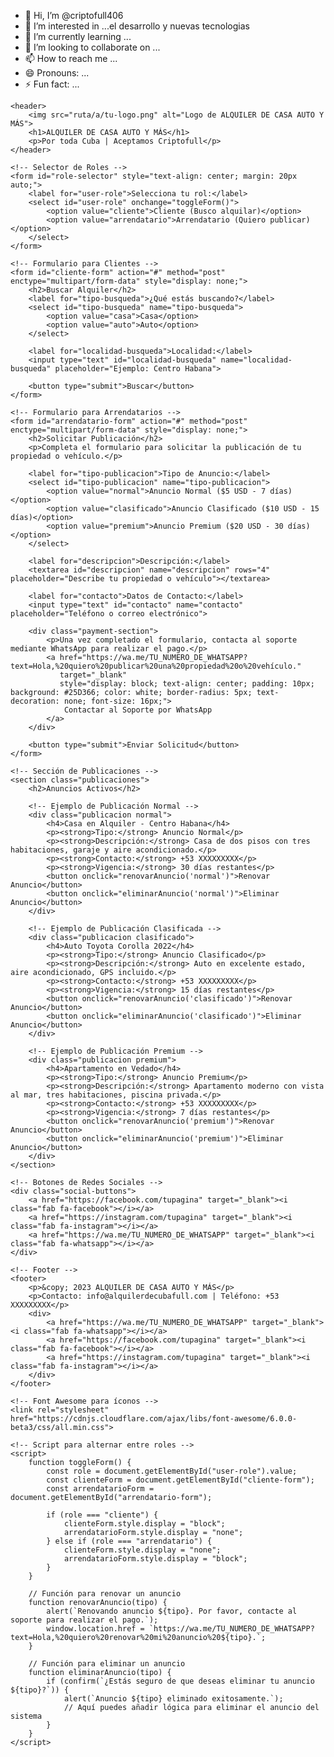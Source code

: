 - 👋 Hi, I’m @criptofull406
- 👀 I’m interested in ...el desarrollo y nuevas tecnologias
- 🌱 I’m currently learning ...
- 💞️ I’m looking to collaborate on ...
- 📫 How to reach me ...
- 😄 Pronouns: ...
- ⚡ Fun fact: ...

<!---

<!DOCTYPE html>
<html lang="es">
<head>
    <meta charset="UTF-8">
    <meta name="viewport" content="width=device-width, initial-scale=1.0">
    <title>ALQUILER DE CASA AUTO Y MÁS</title>
    <style>
        /* Estilos Generales */
        body {
            font-family: 'Poppins', Arial, sans-serif;
            margin: 0;
            padding: 0;
            background-color: #f4f4f9;
            color: #333;
            line-height: 1.6;
        }
        h1, h2, h3 {
            color: #0074D9;
            text-align: center;
        }
        p {
            color: #555;
        }
        a {
            color: #0074D9;
            text-decoration: none;
        }
        a:hover {
            text-decoration: underline;
        }

        /* Header */
        header {
            background: linear-gradient(135deg, #0074D9, #28A745);
            color: white;
            padding: 20px 0;
            text-align: center;
        }
        header img {
            width: 120px;
            margin-bottom: 10px;
        }
        header h1 {
            font-size: 28px;
            margin: 0;
        }
        header p {
            font-size: 16px;
            margin: 5px 0 0;
        }

        /* Formulario */
        form {
            max-width: 600px;
            margin: 20px auto;
            background: white;
            padding: 20px;
            border-radius: 10px;
            box-shadow: 0 4px 8px rgba(0, 0, 0, 0.1);
        }
        label {
            display: block;
            margin-top: 15px;
            font-weight: bold;
            color: #333;
        }
        input, select, textarea {
            width: 100%;
            padding: 10px;
            margin-top: 5px;
            border: 1px solid #ccc;
            border-radius: 5px;
            transition: border-color 0.3s ease;
        }
        input:focus, select:focus, textarea:focus {
            border-color: #0074D9;
            outline: none;
        }
        button {
            display: block;
            width: 100%;
            padding: 12px;
            background: #0074D9;
            color: white;
            border: none;
            border-radius: 5px;
            font-size: 16px;
            cursor: pointer;
            margin-top: 20px;
            transition: background 0.3s ease;
        }
        button:hover {
            background: #0056b3;
        }

        /* Sección de Pagos */
        .payment-section {
            margin-top: 20px;
            text-align: center;
        }
        .payment-section p {
            font-size: 14px;
            color: #555;
        }
        .payment-section a {
            color: #28A745;
            font-weight: bold;
        }
        .payment-section a:hover {
            text-decoration: underline;
        }

        /* Publicaciones */
        .publicaciones {
            margin-top: 20px;
            padding: 20px;
            background: white;
            border-radius: 10px;
            box-shadow: 0 4px 8px rgba(0, 0, 0, 0.1);
        }
        .publicacion {
            margin-bottom: 20px;
            padding: 15px;
            border: 1px solid #ddd;
            border-radius: 8px;
        }
        .publicacion.normal {
            border-left: 5px solid #0074D9;
        }
        .publicacion.clasificado {
            border-left: 5px solid #FFC107;
        }
        .publicacion.premium {
            border-left: 5px solid #28A745;
        }
        .publicacion h4 {
            margin: 0 0 10px;
        }
        .publicacion p {
            margin: 5px 0;
        }

        /* Footer */
        footer {
            background: #333;
            color: white;
            padding: 20px;
            text-align: center;
            margin-top: 20px;
        }
        footer a {
            color: #0074D9;
            margin: 0 10px;
        }
        footer a:hover {
            text-decoration: underline;
        }

        /* Botones de Redes Sociales */
        .social-buttons {
            margin-top: 20px;
            text-align: center;
        }
        .social-buttons a {
            display: inline-block;
            margin: 0 10px;
            font-size: 24px;
            color: #fff;
            background: #0074D9;
            width: 40px;
            height: 40px;
            line-height: 40px;
            text-align: center;
            border-radius: 50%;
            transition: background 0.3s ease;
        }
        .social-buttons a:hover {
            background: #0056b3;
        }

        /* Nota de Seguridad */
        .security-note {
            margin-top: 20px;
            text-align: center;
            font-size: 14px;
            color: #e74c3c;
        }

        /* Animaciones y Responsive */
        @media (max-width: 768px) {
            header img {
                width: 100px;
            }
            form {
                padding: 15px;
            }
        }
    </style>
</head>
<body>
    <!-- Encabezado con Logo y Nombre -->
    <header>
        <img src="ruta/a/tu-logo.png" alt="Logo de ALQUILER DE CASA AUTO Y MÁS">
        <h1>ALQUILER DE CASA AUTO Y MÁS</h1>
        <p>Por toda Cuba | Aceptamos Criptofull</p>
    </header>

    <!-- Selector de Roles -->
    <form id="role-selector" style="text-align: center; margin: 20px auto;">
        <label for="user-role">Selecciona tu rol:</label>
        <select id="user-role" onchange="toggleForm()">
            <option value="cliente">Cliente (Busco alquilar)</option>
            <option value="arrendatario">Arrendatario (Quiero publicar)</option>
        </select>
    </form>

    <!-- Formulario para Clientes -->
    <form id="cliente-form" action="#" method="post" enctype="multipart/form-data" style="display: none;">
        <h2>Buscar Alquiler</h2>
        <label for="tipo-busqueda">¿Qué estás buscando?</label>
        <select id="tipo-busqueda" name="tipo-busqueda">
            <option value="casa">Casa</option>
            <option value="auto">Auto</option>
        </select>

        <label for="localidad-busqueda">Localidad:</label>
        <input type="text" id="localidad-busqueda" name="localidad-busqueda" placeholder="Ejemplo: Centro Habana">

        <button type="submit">Buscar</button>
    </form>

    <!-- Formulario para Arrendatarios -->
    <form id="arrendatario-form" action="#" method="post" enctype="multipart/form-data" style="display: none;">
        <h2>Solicitar Publicación</h2>
        <p>Completa el formulario para solicitar la publicación de tu propiedad o vehículo.</p>

        <label for="tipo-publicacion">Tipo de Anuncio:</label>
        <select id="tipo-publicacion" name="tipo-publicacion">
            <option value="normal">Anuncio Normal ($5 USD - 7 días)</option>
            <option value="clasificado">Anuncio Clasificado ($10 USD - 15 días)</option>
            <option value="premium">Anuncio Premium ($20 USD - 30 días)</option>
        </select>

        <label for="descripcion">Descripción:</label>
        <textarea id="descripcion" name="descripcion" rows="4" placeholder="Describe tu propiedad o vehículo"></textarea>

        <label for="contacto">Datos de Contacto:</label>
        <input type="text" id="contacto" name="contacto" placeholder="Teléfono o correo electrónico">

        <div class="payment-section">
            <p>Una vez completado el formulario, contacta al soporte mediante WhatsApp para realizar el pago.</p>
            <a href="https://wa.me/TU_NUMERO_DE_WHATSAPP?text=Hola,%20quiero%20publicar%20una%20propiedad%20o%20vehículo." 
               target="_blank" 
               style="display: block; text-align: center; padding: 10px; background: #25D366; color: white; border-radius: 5px; text-decoration: none; font-size: 16px;">
                Contactar al Soporte por WhatsApp
            </a>
        </div>

        <button type="submit">Enviar Solicitud</button>
    </form>

    <!-- Sección de Publicaciones -->
    <section class="publicaciones">
        <h2>Anuncios Activos</h2>

        <!-- Ejemplo de Publicación Normal -->
        <div class="publicacion normal">
            <h4>Casa en Alquiler - Centro Habana</h4>
            <p><strong>Tipo:</strong> Anuncio Normal</p>
            <p><strong>Descripción:</strong> Casa de dos pisos con tres habitaciones, garaje y aire acondicionado.</p>
            <p><strong>Contacto:</strong> +53 XXXXXXXXX</p>
            <p><strong>Vigencia:</strong> 30 días restantes</p>
            <button onclick="renovarAnuncio('normal')">Renovar Anuncio</button>
            <button onclick="eliminarAnuncio('normal')">Eliminar Anuncio</button>
        </div>

        <!-- Ejemplo de Publicación Clasificada -->
        <div class="publicacion clasificado">
            <h4>Auto Toyota Corolla 2022</h4>
            <p><strong>Tipo:</strong> Anuncio Clasificado</p>
            <p><strong>Descripción:</strong> Auto en excelente estado, aire acondicionado, GPS incluido.</p>
            <p><strong>Contacto:</strong> +53 XXXXXXXXX</p>
            <p><strong>Vigencia:</strong> 15 días restantes</p>
            <button onclick="renovarAnuncio('clasificado')">Renovar Anuncio</button>
            <button onclick="eliminarAnuncio('clasificado')">Eliminar Anuncio</button>
        </div>

        <!-- Ejemplo de Publicación Premium -->
        <div class="publicacion premium">
            <h4>Apartamento en Vedado</h4>
            <p><strong>Tipo:</strong> Anuncio Premium</p>
            <p><strong>Descripción:</strong> Apartamento moderno con vista al mar, tres habitaciones, piscina privada.</p>
            <p><strong>Contacto:</strong> +53 XXXXXXXXX</p>
            <p><strong>Vigencia:</strong> 7 días restantes</p>
            <button onclick="renovarAnuncio('premium')">Renovar Anuncio</button>
            <button onclick="eliminarAnuncio('premium')">Eliminar Anuncio</button>
        </div>
    </section>

    <!-- Botones de Redes Sociales -->
    <div class="social-buttons">
        <a href="https://facebook.com/tupagina" target="_blank"><i class="fab fa-facebook"></i></a>
        <a href="https://instagram.com/tupagina" target="_blank"><i class="fab fa-instagram"></i></a>
        <a href="https://wa.me/TU_NUMERO_DE_WHATSAPP" target="_blank"><i class="fab fa-whatsapp"></i></a>
    </div>

    <!-- Footer -->
    <footer>
        <p>&copy; 2023 ALQUILER DE CASA AUTO Y MÁS</p>
        <p>Contacto: info@alquilerdecubafull.com | Teléfono: +53 XXXXXXXXX</p>
        <div>
            <a href="https://wa.me/TU_NUMERO_DE_WHATSAPP" target="_blank"><i class="fab fa-whatsapp"></i></a>
            <a href="https://facebook.com/tupagina" target="_blank"><i class="fab fa-facebook"></i></a>
            <a href="https://instagram.com/tupagina" target="_blank"><i class="fab fa-instagram"></i></a>
        </div>
    </footer>

    <!-- Font Awesome para íconos -->
    <link rel="stylesheet" href="https://cdnjs.cloudflare.com/ajax/libs/font-awesome/6.0.0-beta3/css/all.min.css">

    <!-- Script para alternar entre roles -->
    <script>
        function toggleForm() {
            const role = document.getElementById("user-role").value;
            const clienteForm = document.getElementById("cliente-form");
            const arrendatarioForm = document.getElementById("arrendatario-form");

            if (role === "cliente") {
                clienteForm.style.display = "block";
                arrendatarioForm.style.display = "none";
            } else if (role === "arrendatario") {
                clienteForm.style.display = "none";
                arrendatarioForm.style.display = "block";
            }
        }

        // Función para renovar un anuncio
        function renovarAnuncio(tipo) {
            alert(`Renovando anuncio ${tipo}. Por favor, contacte al soporte para realizar el pago.`);
            window.location.href = `https://wa.me/TU_NUMERO_DE_WHATSAPP?text=Hola,%20quiero%20renovar%20mi%20anuncio%20${tipo}.`;
        }

        // Función para eliminar un anuncio
        function eliminarAnuncio(tipo) {
            if (confirm(`¿Estás seguro de que deseas eliminar tu anuncio ${tipo}?`)) {
                alert(`Anuncio ${tipo} eliminado exitosamente.`);
                // Aquí puedes añadir lógica para eliminar el anuncio del sistema
            }
        }
    </script>
</body>
</html>
